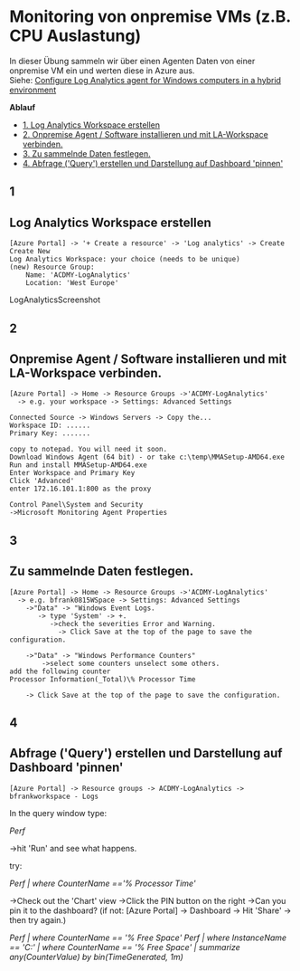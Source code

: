 # Monitoring von onpremise VMs (z.B. CPU Auslastung) #

In dieser Übung sammeln wir über einen Agenten Daten von einer onpremise VM ein und werten diese in Azure aus.  
Siehe: [Configure Log Analytics agent for Windows computers in a hybrid environment](https://docs.microsoft.com/en-us/azure/azure-monitor/learn/quick-collect-windows-computer) 

**Ablauf**
* [1. Log Analytics Workspace erstellen](#1)
* [2. Onpremise Agent / Software installieren und mit LA-Workspace verbinden.](#2)
* [3. Zu sammelnde Daten festlegen.](#3)
* [4. Abfrage ('Query') erstellen und Darstellung auf Dashboard 'pinnen'](#4)

## 1
## Log Analytics Workspace erstellen
```
[Azure Portal] -> '+ Create a resource' -> 'Log analytics' -> Create
Create New
Log Analytics Workspace: your choice (needs to be unique)
(new) Resource Group: 
	Name: 'ACDMY-LogAnalytics'
	Location: 'West Europe'
```
LogAnalyticsScreenshot

## 2
## Onpremise Agent / Software installieren und mit LA-Workspace verbinden.
```
[Azure Portal] -> Home -> Resource Groups ->'ACDMY-LogAnalytics' 
  -> e.g. your workspace -> Settings: Advanced Settings

Connected Source -> Windows Servers -> Copy the...
Workspace ID: ......
Primary Key: .......

copy to notepad. You will need it soon.
Download Windows Agent (64 bit) - or take c:\temp\MMASetup-AMD64.exe
Run and install MMASetup-AMD64.exe
Enter Workspace and Primary Key
Click 'Advanced'
enter 172.16.101.1:800 as the proxy

Control Panel\System and Security
->Microsoft Monitoring Agent Properties
```

## 3
## Zu sammelnde Daten festlegen.
```
[Azure Portal] -> Home -> Resource Groups ->'ACDMY-LogAnalytics' 
  -> e.g. bfrank0815WSpace -> Settings: Advanced Settings
    ->"Data" -> "Windows Event Logs.
       -> type 'System' -> +.
          ->check the severities Error and Warning.
            -> Click Save at the top of the page to save the configuration.
    
    ->"Data" -> "Windows Performance Counters"
        ->select some counters unselect some others.
add the following counter
Processor Information(_Total)\% Processor Time

    -> Click Save at the top of the page to save the configuration.
```
## 4
## Abfrage ('Query') erstellen und Darstellung auf Dashboard 'pinnen'
```
[Azure Portal] -> Resource groups -> ACDMY-LogAnalytics -> bfrankworkspace - Logs
```
In the query window type:

_Perf_

->hit 'Run' and see what happens.

try:

_Perf | where CounterName =='% Processor Time'_
   
->Check out the 'Chart' view 
   ->Click the PIN button on the right
      ->Can you pin it to the dashboard?
       (if not: [Azure Portal] -> Dashboard -> Hit 'Share' -> then try again.)


_Perf | where CounterName == '% Free Space'
Perf | where InstanceName == 'C:' | where CounterName == '% Free Space' | summarize any(CounterValue) by bin(TimeGenerated, 1m)_